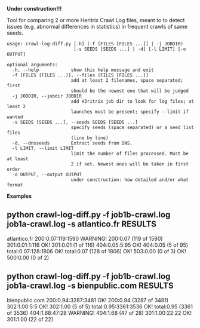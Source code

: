 **Under construction!!!**

Tool for comparing 2 or more Heritrix Crawl Log files, meant to to detect issues (e.g. abnormal differences in statistics) in frequent crawls of same seeds.

```
usage: crawl-log-diff.py [-h] (-f [FILES [FILES ...]] | -j JOBDIR)
                         [-s SEEDS [SEEDS ...] | -d] [-l LIMIT] [-o OUTPUT]

optional arguments:
  -h, --help            show this help message and exit
  -f [FILES [FILES ...]], --files [FILES [FILES ...]]
                        add at least 2 filenames, space separated; first
                        should be the newest one that will be judged
  -j JOBDIR, --jobdir JOBDIR
                        add H3ritrix job dir to look for log files; at least 2
                        launches must be present; specify --limit if wanted
  -s SEEDS [SEEDS ...], --seeds SEEDS [SEEDS ...]
                        specify seeds (space separated) or a seed list files
                        (line by line)
  -d, --dnsseeds        Extract seeds from DNS.
  -l LIMIT, --limit LIMIT
                        limit the number of files processed. Must be at least
                        2 if set. Newest ones will be taken in first order
  -o OUTPUT, --output OUTPUT
                        under construction: how detailed and/or what format
```

**Examples**

python crawl-log-diff.py -f job1b-crawl.log job1a-crawl.log -s atlantico.fr
RESULTS
-----------------------------------
atlantico.fr
200:0.07:119:1590
WARNING! 200:0.07 (119 of 1590)
301:0.01:1:116
OK! 301:0.01 (1 of 116)
404:0.05:5:95
OK! 404:0.05 (5 of 95)
total:0.07:128:1806
OK! total:0.07 (128 of 1806)
OK! 503:0.00 (0 of 3)
OK! 500:0.00 (0 of 2)

python crawl-log-diff.py -f job1b-crawl.log job1a-crawl.log -s bienpublic.com
RESULTS
-----------------------------------
bienpublic.com
200:0.94:3287:3481
OK! 200:0.94 (3287 of 3481)
302:1.00:5:5
OK! 302:1.00 (5 of 5)
total:0.95:3361:3536
OK! total:0.95 (3361 of 3536)
404:1.68:47:28
WARNING! 404:1.68 (47 of 28)
301:1.00:22:22
OK! 301:1.00 (22 of 22)
